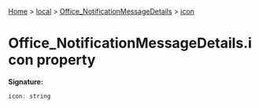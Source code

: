 [Home](./index) &gt; [local](local.md) &gt; [Office\_NotificationMessageDetails](local.office_notificationmessagedetails.md) &gt; [icon](local.office_notificationmessagedetails.icon.md)

# Office\_NotificationMessageDetails.icon property


**Signature:**
```javascript
icon: string
```
